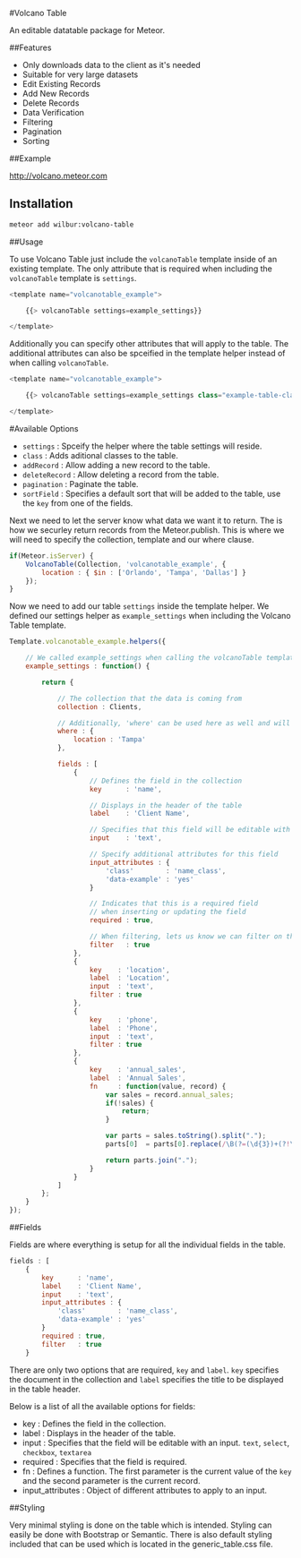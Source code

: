 #Volcano Table

An editable datatable package for Meteor.

##Features
 * Only downloads data to the client as it's needed
 * Suitable for very large datasets
 * Edit Existing Records
 * Add New Records
 * Delete Records
 * Data Verification
 * Filtering
 * Pagination
 * Sorting

##Example

http://volcano.meteor.com

## Installation

```bash
meteor add wilbur:volcano-table
```

##Usage

To use Volcano Table just include the `volcanoTable` template inside of an existing template. The only attribute that is
required when including the `volcanoTable` template is `settings`.

```javascript
<template name="volcanotable_example">

	{{> volcanoTable settings=example_settings}}

</template>
```

Additionally you can specify other attributes that will apply to the table. The additional attributes can also be spceified
in the template helper instead of when calling `volcanoTable`.

```javascript
<template name="volcanotable_example">

	{{> volcanoTable settings=example_settings class="example-table-class" addRecord=true deleteRecord=true pagination=15 sortField="name"}}

</template>
```

#Available Options

 * `settings`     : Spceify the helper where the table settings will reside.
 * `class`        : Adds aditional classes to the table.
 * `addRecord`    : Allow adding a new record to the table.
 * `deleteRecord` : Allow deleting a record from the table.
 * `pagination`   : Paginate the table.
 * `sortField`    : Specifies a default sort that will be added to the table, use the `key` from one of the fields.

Next we need to let the server know what data we want it to return. The is how we securley return records from the Meteor.publish.
This is where we will need to specify the collection, template and our where clause.

```javascript
if(Meteor.isServer) {
	VolcanoTable(Collection, 'volcanotable_example', {
		location : { $in : ['Orlando', 'Tampa', 'Dallas'] }
	});
}
```

Now we need to add our table `settings` inside the template helper. We defined our settings helper as `example_settings`
when including the Volcano Table template.

```javascript
Template.volcanotable_example.helpers({

	// We called example_settings when calling the volcanoTable template
	example_settings : function() {

		return {

			// The collection that the data is coming from
			collection : Clients,

			// Additionally, 'where' can be used here as well and will filter out results that are already published
			where : {
				location : 'Tampa'
			},

			fields : [
				{
					// Defines the field in the collection
					key      : 'name',

					// Displays in the header of the table
					label    : 'Client Name',

					// Specifies that this field will be editable with an input of type text
					input    : 'text',

					// Specify additional attributes for this field
					input_attributes : {
						'class'        : 'name_class',
						'data-example' : 'yes'
					}

					// Indicates that this is a required field
					// when inserting or updating the field
					required : true,

					// When filtering, lets us know we can filter on this field
					filter   : true
				},
				{
					key    : 'location',
					label  : 'Location',
					input  : 'text',
					filter : true
				},
				{
					key    : 'phone',
					label  : 'Phone',
					input  : 'text',
					filter : true
				},
				{
					key    : 'annual_sales',
					label  : 'Annual Sales',
					fn     : function(value, record) {
						var sales = record.annual_sales;
						if(!sales) {
							return;
						}

						var parts = sales.toString().split(".");
						parts[0]  = parts[0].replace(/\B(?=(\d{3})+(?!\d))/g, ",");

						return parts.join(".");
					}
				}
			]
		};
	}
});
```

##Fields

Fields are where everything is setup for all the individual fields in the table.

```javascript
fields : [
	{
		key      : 'name',
		label    : 'Client Name',
		input    : 'text',
		input_attributes : {
			'class'        : 'name_class',
			'data-example' : 'yes'
		}
		required : true,
		filter   : true
	}
```

There are only two options that are required, `key` and `label`. `key` specifies the document in the collection and
`label` specifies the title to be displayed in the table header.

Below is a list of all the available options for fields:
 * key : Defines the field in the collection.
 * label : Displays in the header of the table.
 * input : Specifies that the field will be editable with an input. `text`, `select`, `checkbox`, `textarea`
 * required : Specifies that the field is required.
 * fn : Defines a function. The first parameter is the current value of the `key` and the second parameter is the current record.
 * input_attributes : Object of different attributes to apply to an input.

##Styling

Very minimal styling is done on the table which is intended. Styling can easily be done with Bootstrap or Semantic. There is also default
styling included that can be used which is located in the generic_table.css file.
